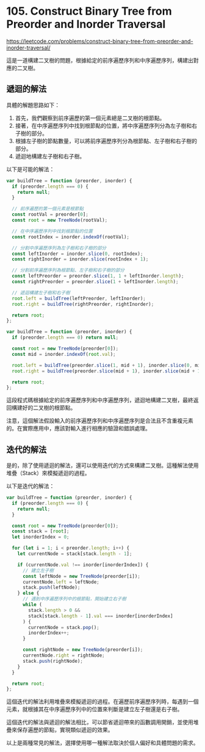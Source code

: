# 105. Construct Binary Tree from Preorder and Inorder Traversal

<https://leetcode.com/problems/construct-binary-tree-from-preorder-and-inorder-traversal/>

這是一道構建二叉樹的問題，根據給定的前序遍歷序列和中序遍歷序列，構建出對應的二叉樹。

## 遞迴的解法

具體的解題思路如下：

1. 首先，我們觀察到前序遍歷的第一個元素總是二叉樹的根節點。
2. 接著，在中序遍歷序列中找到根節點的位置，將中序遍歷序列分為左子樹和右子樹的部分。
3. 根據左子樹的節點數量，可以將前序遍歷序列分為根節點、左子樹和右子樹的部分。
4. 遞迴地構建左子樹和右子樹。

以下是可能的解法：

```javascript
var buildTree = function (preorder, inorder) {
  if (preorder.length === 0) {
    return null;
  }

  // 前序遍歷的第一個元素是根節點
  const rootVal = preorder[0];
  const root = new TreeNode(rootVal);

  // 在中序遍歷序列中找到根節點的位置
  const rootIndex = inorder.indexOf(rootVal);

  // 分割中序遍歷序列為左子樹和右子樹的部分
  const leftInorder = inorder.slice(0, rootIndex);
  const rightInorder = inorder.slice(rootIndex + 1);

  // 分割前序遍歷序列為根節點、左子樹和右子樹的部分
  const leftPreorder = preorder.slice(1, 1 + leftInorder.length);
  const rightPreorder = preorder.slice(1 + leftInorder.length);

  // 遞迴構建左子樹和右子樹
  root.left = buildTree(leftPreorder, leftInorder);
  root.right = buildTree(rightPreorder, rightInorder);

  return root;
};
```

```javascript
var buildTree = function (preorder, inorder) {
  if (preorder.length === 0) return null;

  const root = new TreeNode(preorder[0]);
  const mid = inorder.indexOf(root.val);

  root.left = buildTree(preorder.slice(1, mid + 1), inorder.slice(0, mid));
  root.right = buildTree(preorder.slice(mid + 1), inorder.slice(mid + 1));

  return root;
};
```

這段程式碼根據給定的前序遍歷序列和中序遍歷序列，遞迴地構建二叉樹，最終返回構建好的二叉樹的根節點。

注意，這個解法假設輸入的前序遍歷序列和中序遍歷序列是合法且不含重複元素的。在實際應用中，應該對輸入進行相應的驗證和錯誤處理。

## 迭代的解法

是的，除了使用遞迴的解法，還可以使用迭代的方式來構建二叉樹。這種解法使用堆疊（Stack）來模擬遞迴的過程。

以下是迭代的解法：

```javascript
var buildTree = function (preorder, inorder) {
  if (preorder.length === 0) {
    return null;
  }

  const root = new TreeNode(preorder[0]);
  const stack = [root];
  let inorderIndex = 0;

  for (let i = 1; i < preorder.length; i++) {
    let currentNode = stack[stack.length - 1];

    if (currentNode.val !== inorder[inorderIndex]) {
      // 建立左子樹
      const leftNode = new TreeNode(preorder[i]);
      currentNode.left = leftNode;
      stack.push(leftNode);
    } else {
      // 遇到中序遍歷序列中的根節點，開始建立右子樹
      while (
        stack.length > 0 &&
        stack[stack.length - 1].val === inorder[inorderIndex]
      ) {
        currentNode = stack.pop();
        inorderIndex++;
      }

      const rightNode = new TreeNode(preorder[i]);
      currentNode.right = rightNode;
      stack.push(rightNode);
    }
  }

  return root;
};
```

這個迭代的解法利用堆疊來模擬遞迴的過程。在遍歷前序遍歷序列時，每遇到一個元素，就根據其在中序遍歷序列中的位置來判斷是建立左子樹還是右子樹。

這個迭代的解法與遞迴的解法相比，可以節省遞迴帶來的函數調用開銷，並使用堆疊來保存遍歷的節點，實現類似遞迴的效果。

以上是兩種常見的解法，選擇使用哪一種解法取決於個人偏好和具體問題的需求。
